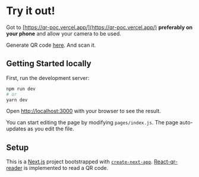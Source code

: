 # Try it out!

Got to [https://qr-poc.vercel.app/](https://qr-poc.vercel.app/) __preferably on your phone__ and allow your camera to be used. 

Generate QR code [here](https://rosskhanas.github.io/react-qr-code/). And scan it.

## Getting Started locally

First, run the development server:

```bash
npm run dev
# or
yarn dev
```

Open [http://localhost:3000](http://localhost:3000) with your browser to see the result.

You can start editing the page by modifying `pages/index.js`. The page auto-updates as you edit the file.

## Setup

This is a [Next.js](https://nextjs.org/) project bootstrapped with [`create-next-app`](https://github.com/vercel/next.js/tree/canary/packages/create-next-app).
[React-qr-reader](https://www.npmjs.com/package/react-qr-reader) is implemented to read a QR code.
